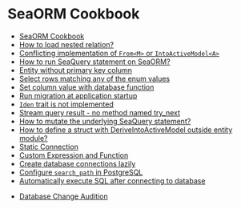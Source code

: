 # SeaORM Cookbook

- [SeaORM Cookbook](000-sea-orm-cookbook.md)
- [How to load nested relation?](001-how-to-load-nested-relation.md)
- [Conflicting implementation of `From<M>` or `IntoActiveModel<A>`](002-conflicting-impl-from-model-or-into-active-model.md)
- [How to run SeaQuery statement on SeaORM?](003-run-sea-query-statement-on-sea-orm.md)
- [Entity without primary key column](004-entity-without-primary-key-column.md)
- [Select rows matching any of the enum values](005-selct-row-matching-any-enum-values.md)
- [Set column value with database function](006-set-column-value-with-db-value.md)
- [Run migration at application startup](007-run-migration-at-app-startup.md)
- [`Iden` trait is not implemented](008-iden-trait-is-not-implemented.md)
- [Stream query result - no method named try_next](010-stream-query-result-no-method-named-try-next.md)
- [How to mutate the underlying SeaQuery statement?](011-how-to-mutate-the-underlying-sea-query-statement.md)
- [How to define a struct with DeriveIntoActiveModel outside entity module?](012-how-to-define-a-struct-with-derive-into-active-model-outside-entity-module.md)
- [Static Connection](013-static-connection-pool.md)
- [Custom Expression and Function](014-custom-expression-and-function.md)
- [Create database connections lazily](015-lazy-connection.md)
- [Configure `search_path` in PostgreSQL](016-search-path.md)
- [Automatically execute SQL after connecting to database](017-auto-execution-of-command-after-connection.md)
<!-- - [](018) -->
<!-- - [](019) -->
<!-- - [](020) -->
<!-- - [](021) -->
<!-- - [](022) -->
- [Database Change Audition](023-database-change-audition.md)
<!-- - [](024) -->
<!-- - [](025) -->
<!-- - [](026) -->
<!-- - [](027) -->
<!-- - [](028) -->
<!-- - [](029) -->
<!-- - [](030) -->
<!-- - [](031) -->
<!-- - [](032) -->
<!-- - [](033) -->
<!-- - [](034) -->
<!-- - [](035) -->
<!-- - [](036) -->
<!-- - [](037) -->
<!-- - [](038) -->
<!-- - [](039) -->
<!-- - [](040) -->
<!-- - [](041) -->
<!-- - [](042) -->
<!-- - [](043) -->
<!-- - [](044) -->
<!-- - [](045) -->
<!-- - [](046) -->
<!-- - [](047) -->
<!-- - [](048) -->
<!-- - [](049) -->
<!-- - [](050) -->
<!-- - [](051) -->
<!-- - [](052) -->
<!-- - [](053) -->
<!-- - [](054) -->
<!-- - [](055) -->
<!-- - [](056) -->
<!-- - [](057) -->
<!-- - [](058) -->
<!-- - [](059) -->
<!-- - [](060) -->
<!-- - [](061) -->
<!-- - [](062) -->
<!-- - [](063) -->
<!-- - [](064) -->
<!-- - [](065) -->
<!-- - [](066) -->
<!-- - [](067) -->
<!-- - [](068) -->
<!-- - [](069) -->
<!-- - [](070) -->
<!-- - [](071) -->
<!-- - [](072) -->
<!-- - [](073) -->
<!-- - [](074) -->
<!-- - [](075) -->
<!-- - [](076) -->
<!-- - [](077) -->
<!-- - [](078) -->
<!-- - [](079) -->
<!-- - [](080) -->
<!-- - [](081) -->
<!-- - [](082) -->
<!-- - [](083) -->
<!-- - [](084) -->
<!-- - [](085) -->
<!-- - [](086) -->
<!-- - [](087) -->
<!-- - [](088) -->
<!-- - [](089) -->
<!-- - [](090) -->
<!-- - [](091) -->
<!-- - [](092) -->
<!-- - [](093) -->
<!-- - [](094) -->
<!-- - [](095) -->
<!-- - [](096) -->
<!-- - [](097) -->
<!-- - [](098) -->
<!-- - [](099) -->
<!-- - [](100) -->

